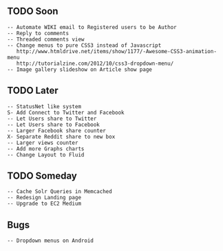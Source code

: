 ## TODO Soon

    -- Automate WIKI email to Registered users to be Author
    -- Reply to comments
    -- Threaded comments view
    -- Change menus to pure CSS3 instead of Javascript
       http://www.htmldrive.net/items/show/1177/-Awesome-CSS3-animation-menu
       http://tutorialzine.com/2012/10/css3-dropdown-menu/
    -- Image gallery slideshow on Article show page

## TODO Later

    -- StatusNet like system
    S- Add Connect to Twitter and Facebook
    -- Let Users share to Twitter
    -- Let Users share to Facebook
    -- Larger Facebook share counter
    X- Separate Reddit share to new box
    -- Larger views counter
    -- Add more Graphs charts
    -- Change Layout to Fluid

## TODO Someday

    -- Cache Solr Queries in Memcached
    -- Redesign Landing page
    -- Upgrade to EC2 Medium

## Bugs

    -- Dropdown menus on Android
